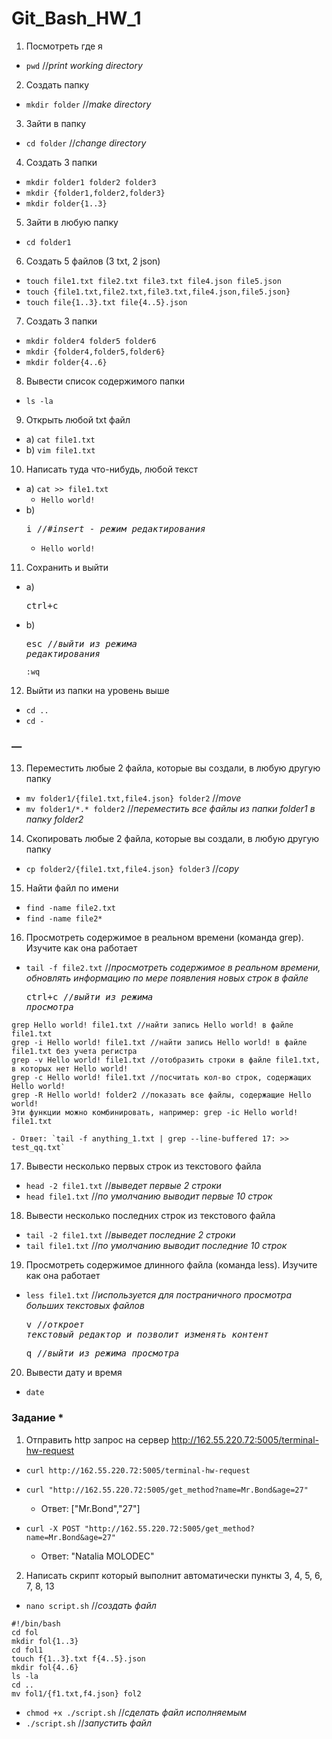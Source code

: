# Git_Bash_HW_1

1. Посмотреть где я
- `pwd` //*print working directory*

2. Создать папку
- `mkdir folder` //*make directory*

3. Зайти в папку
- `cd folder` //*change directory*

4. Создать 3 папки
- `mkdir folder1 folder2 folder3`
- `mkdir {folder1,folder2,folder3}`
- `mkdir folder{1..3}`

5. Зайти в любую папку
- `cd folder1`

6. Создать 5 файлов (3 txt, 2 json)
- `touch file1.txt file2.txt file3.txt file4.json file5.json`
- `touch {file1.txt,file2.txt,file3.txt,file4.json,file5.json}`
- `touch file{1..3}.txt file{4..5}.json`

7. Создать 3 папки
- `mkdir folder4 folder5 folder6`
- `mkdir {folder4,folder5,folder6}`
- `mkdir folder{4..6}`

8. Вывести список содержимого папки
- `ls -la`

9. Открыть любой txt файл
- a) `cat file1.txt`
- b) `vim file1.txt`

10. Написать туда что-нибудь, любой текст
- a) `cat >> file1.txt`
    - `Hello world!`
- b) <pre><kbd>i</kbd> //*#insert - режим редактирования*</pre>
    - `Hello world!`

11. Сохранить и выйти
- a) <pre><kbd>ctrl</kbd>+<kbd>c</kbd></pre>
- b) <pre><kbd>esc</kbd> //*выйти из режима редактирования*</pre>
   `:wq`

12. Выйти из папки на уровень выше
- `cd ..`
- `cd -`

### —
13. Переместить любые 2 файла, которые вы создали, в любую другую папку
- `mv folder1/{file1.txt,file4.json} folder2` //*move*
- `mv folder1/*.* folder2` //*переместить все файлы из папки folder1 в папку folder2*

14. Скопировать любые 2 файла, которые вы создали, в любую другую папку
- `cp folder2/{file1.txt,file4.json} folder3` //*copy*

15. Найти файл по имени
- `find -name file2.txt`
- `find -name file2*`

16. Просмотреть содержимое в реальном времени (команда grep). Изучите как она работает
- `tail -f file2.txt` //*просмотреть содержимое в реальном времени, обновлять информацию по мере появления новых строк в файле* <pre><kbd>ctrl</kbd>+<kbd>c</kbd> //*выйти из режима просмотра*</pre>

```
grep Hello world! file1.txt //найти запись Hello world! в файле file1.txt
grep -i Hello world! file1.txt //найти запись Hello world! в файле file1.txt без учета регистра
grep -v Hello world! file1.txt //отобразить строки в файле file1.txt, в которых нет Hello world!
grep -с Hello world! file1.txt //посчитать кол-во строк, содержащих Hello world!
grep -R Hello world! folder2 //показать все файлы, содержащие Hello world!
Эти функции можно комбинировать, например: grep -iс Hello world! file1.txt
```

    - Ответ: `tail -f anything_1.txt | grep --line-buffered 17: >> test_qq.txt`

17. Вывести несколько первых строк из текстового файла
- `head -2 file1.txt` //*выведет первые 2 строки*
- `head file1.txt` //*по умолчанию выводит первые 10 строк*

18. Вывести несколько последних строк из текстового файла
- `tail -2 file1.txt` //*выведет последние 2 строки*
- `tail file1.txt` //*по умолчанию выводит последние 10 строк*

19. Просмотреть содержимое длинного файла (команда less). Изучите как она работает
- `less file1.txt` //*используется для постраничного просмотра больших текстовых файлов* <pre><kbd>v</kbd> //*откроет текстовый редактор и позволит изменять контент*</pre> <pre><kbd>q</kbd> //*выйти из режима просмотра*</pre>

20. Вывести дату и время
- `date`

### Задание *
1. Отправить http запрос на сервер <http://162.55.220.72:5005/terminal-hw-request>
- `curl http://162.55.220.72:5005/terminal-hw-request`

- `curl "http://162.55.220.72:5005/get_method?name=Mr.Bond&age=27"`
    - Ответ: ["Mr.Bond","27"]

- `curl -X POST "http://162.55.220.72:5005/get_method?name=Mr.Bond&age=27"`
    - Ответ: "Natalia MOLODEC"


2. Написать скрипт который выполнит автоматически пункты 3, 4, 5, 6, 7, 8, 13
- `nano script.sh` //*создать файл*

```
#!/bin/bash
cd fol
mkdir fol{1..3}
cd fol1
touch f{1..3}.txt f{4..5}.json
mkdir fol{4..6}
ls -la
cd ..
mv fol1/{f1.txt,f4.json} fol2
```

- `chmod +x ./script.sh` //*сделать файл исполняемым*
- `./script.sh` //*запустить файл*
